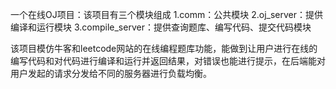 一个在线OJ项目：该项目有三个模块组成
1.comm：公共模块
2.oj_server：提供编译和运行模块
3.compile_server：提供查询题库、编写代码、提交代码模块

该项目模仿牛客和leetcode网站的在线编程题库功能，能做到让用户进行在线的编写代码和对代码进行编译和运行并返回结果，对错误也能进行提示，在后端能对用户发起的请求分发给不同的服务器进行负载均衡。
